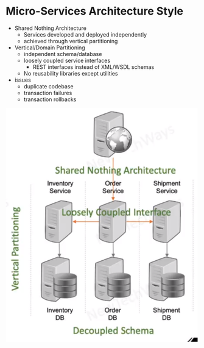 # Micro-Services Architecture Style
- Shared Nothing Architecture
  - Services developed and deployed independently
  - achieved through vertical partitioning
- Vertical/Domain Partitioning
  - independent schema/database
  - loosely coupled service interfaces
    - REST interfaces instead of XML/WSDL schemas
  - No reusability libraries except utilities
- issues
  - duplicate codebase
  - transaction failures
  - transaction rollbacks

![Alt text](./images/image-35.png)